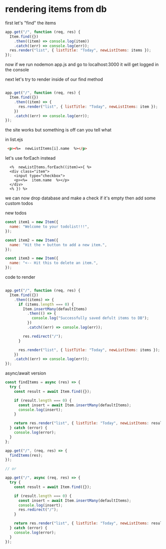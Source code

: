 # rendering items from db

first let's "find" the items

```js
app.get("/", function (req, res) {
  Item.find({})
    .then((item) => console.log(item))
    .catch((err) => console.log(err));
  res.render("list", { listTitle: "Today", newListItems: items });
});
```

now if we run nodemon app.js and go to localhost:3000 it will get logged in the console

next let's try to render inside of our find method

```js

app.get("/", function (req, res) {
  Item.find({})
    .then((item) => {
      res.render("list", { listTitle: "Today", newListItems: item });
    })
    .catch((err) => console.log(err));
});
```

the site works but something is off can you tell what

in list.ejs

```html
 <p><%=  newListItems[i].name  %></p>
```

let's use forEach instead

```ejs
  <%  newListItems.forEach((item)=>{ %>
  <div class="item">
    <input type="checkbox">
    <p><%=  item.name  %></p>
  </div>
  <% }) %>
```

we can now drop database and make a check if it's empty then add some custom todos

new todos

```js
const item1 = new Item({
  name: "Welcome to your todolist!!!",
});

const item2 = new Item({
  name: "Hit the + button to add a new item.",
});

const item3 = new Item({
  name: "<-- Hit this to delete an item.",
});
```


code to render


```js

app.get("/", function (req, res) {
  Item.find({})
    .then((items) => {
      if (items.length === 0) {
        Item.insertMany(defaultItems)
          .then(() => {
            console.log("Successfully saved defult items to DB");
          })
          .catch((err) => console.log(err));

        res.redirect("/");
      }

      res.render("list", { listTitle: "Today", newListItems: items });
    })
    .catch((err) => console.log(err));
});
```


async/await version

```js
const findItems = async (res) => {
  try {
    const result = await Item.find({});

    if (result.length === 0) {
      const insert = await Item.insertMany(defaultItems);
      console.log(insert);
    }

    return res.render("list", { listTitle: "Today", newListItems: result });
  } catch (error) {
    console.log(error);
  }
};

app.get("/", (req, res) => {
  findItems(res);
});

// or

app.get("/", async (req, res) => {
  try {
    const result = await Item.find({});

    if (result.length === 0) {
      const insert = await Item.insertMany(defaultItems);
      console.log(insert);
      res.redirect("/");
    }

    return res.render("list", { listTitle: "Today", newListItems: result });
  } catch (error) {
    console.log(error);
  }
});
```